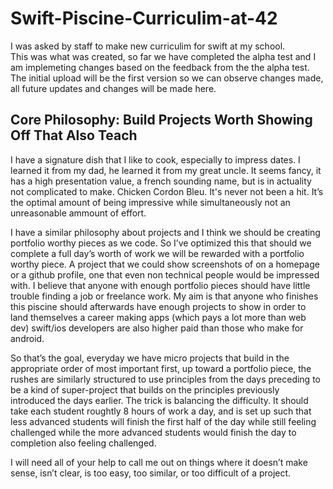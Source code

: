 # Swift-Piscine-Curriculim-at-42

I was asked by staff to make new curriculim for swift at my school.  
This was what was created, so far we have completed the alpha test and I am implemeting changes based on the feedback from the the alpha test. The initial upload will be the first version so we can observe changes made, all future updates and changes will be made here.  

## Core Philosophy: Build Projects Worth Showing Off That Also Teach
I have a signature dish that I like to cook, especially to impress dates. I learned it from my dad, he learned it from my great uncle. It seems fancy, it has a high presentation value, a french sounding name, but is in actuality not complicated to make. Chicken Cordon Bleu. It's never not been a hit. It’s the optimal amount of being impressive while simultaneously not an unreasonable ammount of effort.  
  
I have a similar philosophy about projects and I think we should be creating portfolio worthy pieces as we code. So I’ve optimized this that should we complete a full day’s worth of work we will be rewarded with a portfolio worthy piece. A project that we could show screenshots of on a homepage or a github profile, one that even non technical people would be impressed with. I believe that anyone with enough portfolio pieces should have little trouble finding a job or freelance work. My aim is that anyone who finishes this piscine should afterwards have enough projects to show in order to land themselves a career making apps (which pays a lot more than web dev) swift/ios developers are also higher paid than those who make for android.  
  
So that’s the goal, everyday we have micro projects that build in the appropriate order of most important first, up toward a portfolio piece, the rushes are similarly structured to use principles from the days preceding to be a kind of super-project that builds on the principles previously introduced the days earlier. The trick is balancing the difficulty. It should take each student roughtly 8 hours of work a day, and is set up such that less advanced students will finish the first half of the day while still feeling challenged while the more advanced students would finish the day to completion also feeling challenged. 
  
I will need all of your help to call me out on things where it doesn’t make sense, isn’t clear, is too easy, too similar, or too difficult of a project.
